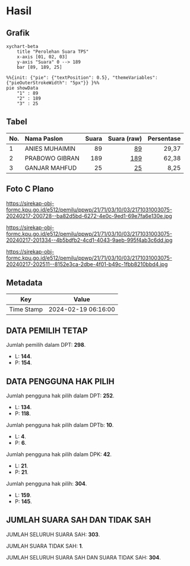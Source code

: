 # Hasil

## Grafik

```mermaid
xychart-beta
    title "Perolehan Suara TPS"
    x-axis [01, 02, 03]
    y-axis "Suara" 0 --> 189
    bar [89, 189, 25]
```

```mermaid
%%{init: {"pie": {"textPosition": 0.5}, "themeVariables": {"pieOuterStrokeWidth": "5px"}} }%%
pie showData
    "1" : 89
    "2" : 189
    "3" : 25
```

## Tabel

| No. | Nama Paslon    | Suara | Suara (raw) | Persentase |
|:--- |:-------------- | -----:| -----------:| ----------:|
| 1   | ANIES MUHAIMIN | 89    | [89][p-1]   | 29,37      |
| 2   | PRABOWO GIBRAN | 189   | [189][p-2]  | 62,38      |
| 3   | GANJAR MAHFUD  | 25    | [25][p-3]   | 8,25       |


[p-1]: https://github.com/gigit-pemilu/pemilu-2024-21-kepulauan-riau/blob/main/pilpres/hitung-suara/sub/21-kepulauan-riau/sub/71-kota-batam/sub/03-sekupang/sub/1003-tanjung-riau/sub/075-tps/sub/paslon-1.txt
[p-2]: https://github.com/gigit-pemilu/pemilu-2024-21-kepulauan-riau/blob/main/pilpres/hitung-suara/sub/21-kepulauan-riau/sub/71-kota-batam/sub/03-sekupang/sub/1003-tanjung-riau/sub/075-tps/sub/paslon-2.txt
[p-3]: https://github.com/gigit-pemilu/pemilu-2024-21-kepulauan-riau/blob/main/pilpres/hitung-suara/sub/21-kepulauan-riau/sub/71-kota-batam/sub/03-sekupang/sub/1003-tanjung-riau/sub/075-tps/sub/paslon-3.txt

## Foto C Plano

https://sirekap-obj-formc.kpu.go.id/e512/pemilu/ppwp/21/71/03/10/03/2171031003075-20240217-200728--ba82d5bd-6272-4e0c-9ed1-69e7fa6e130e.jpg

https://sirekap-obj-formc.kpu.go.id/e512/pemilu/ppwp/21/71/03/10/03/2171031003075-20240217-201334--4b5bdfb2-4cd1-4043-9aeb-995f4ab3c6dd.jpg

https://sirekap-obj-formc.kpu.go.id/e512/pemilu/ppwp/21/71/03/10/03/2171031003075-20240217-202511--8152e3ca-2dbe-4f01-b49c-1fbb8210bbd4.jpg


## Metadata

| Key        | Value               |
| ---------- | ------------------- |
| Time Stamp | 2024-02-19 06:16:00 |


## DATA PEMILIH TETAP

Jumlah pemilih dalam DPT: **298**.
 * L: **144**.
 * P: **154**.

## DATA PENGGUNA HAK PILIH

Jumlah pengguna hak pilih dalam DPT: **252**.
 * L: **134**.
 * P: **118**.

Jumlah pengguna hak pilih dalam DPTb: **10**.
 * L: **4**.
 * P: **6**.

Jumlah pengguna hak pilih dalam DPK: **42**.
 * L: **21**.
 * P: **21**.

Jumlah pengguna hak pilih: **304**.
 * L: **159**.
 * P: **145**.

## JUMLAH SUARA SAH DAN TIDAK SAH

JUMLAH SELURUH SUARA SAH: **303**.

JUMLAH SUARA TIDAK SAH: **1**.

JUMLAH SELURUH SUARA SAH DAN SUARA TIDAK SAH: **304**.


